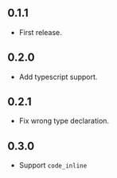 0.1.1
------------------

- First release.

0.2.0
------------------

- Add typescript support.

0.2.1
------------------

- Fix wrong type declaration.

0.3.0
------------------

- Support `code_inline`

